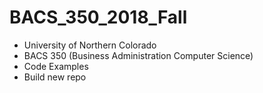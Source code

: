 # BACS_350_2018_Fall
* University of Northern Colorado
* BACS 350 (Business Administration Computer Science)
* Code Examples
* Build new repo
